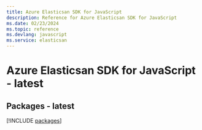 ```yaml
---
title: Azure Elasticsan SDK for JavaScript
description: Reference for Azure Elasticsan SDK for JavaScript
ms.date: 02/23/2024
ms.topic: reference
ms.devlang: javascript
ms.service: elasticsan
---
```

# Azure Elasticsan SDK for JavaScript - latest
## Packages - latest
[!INCLUDE [packages](elasticsan-index.md)]